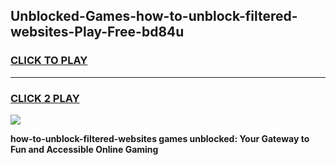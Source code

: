 
## Unblocked-Games-how-to-unblock-filtered-websites-Play-Free-bd84u
<h3>
<a href="https://premium76.site?title=how-to-unblock-filtered-websites&ref=18A1">CLICK TO PLAY</a></h3>
<hr>

<h3>
<a href="https://premium76.site?title=how-to-unblock-filtered-websites&ref=18A1">CLICK 2 PLAY</a>
  
</h3>

<a href="https://premium76.site?title=how-to-unblock-filtered-websites&ref=18A1"><img src="https://clearcache.store/games.png"></a>


**how-to-unblock-filtered-websites games unblocked: Your Gateway to Fun and Accessible Online Gaming**

